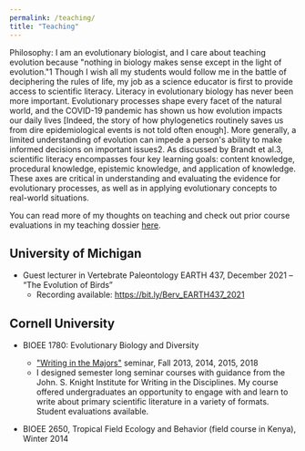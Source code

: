 ```yaml
---
permalink: /teaching/
title: "Teaching"
---
```


Philosophy: I am an evolutionary biologist, and I care about teaching evolution because "nothing in biology makes sense except in the light of evolution."1 Though I wish all my students would follow me in the battle of deciphering the rules of life, my job as a science educator is first to provide access to scientific literacy. Literacy in evolutionary biology has never been more important. Evolutionary processes shape every facet of the natural world, and the COVID-19 pandemic has shown us how evolution impacts our daily lives [Indeed, the story of how phylogenetics routinely saves us from dire epidemiological events is not told often enough]. More generally, a limited understanding of evolution can impede a person's ability to make informed decisions on important issues2. As discussed by Brandt et al.3, scientific literacy encompasses four key learning goals: content knowledge, procedural knowledge, epistemic knowledge, and application of knowledge. These axes are critical in understanding and evaluating the evidence for evolutionary processes, as well as in applying evolutionary concepts to real-world situations.

You can read more of my thoughts on teaching and check out prior course evaluations in my teaching dossier [here](https://github.com/jakeberv/jakeberv.github.io/raw/master/files/pdf/teaching/teaching_philosophy.pdf).

## University of Michigan

-   Guest lecturer in Vertebrate Paleontology EARTH 437, December 2021 – “The Evolution of Birds”
    -   Recording available: https://bit.ly/Berv_EARTH437_2021

## Cornell University

-   BIOEE 1780: Evolutionary Biology and Diversity
    -   ["Writing in the Majors"](https://knight.as.cornell.edu/writing-in-the-majors) seminar, Fall 2013, 2014, 2015, 2018
    -   I designed semester long seminar courses with guidance from the John. S. Knight Institute for Writing in the Disciplines. My course offered undergraduates an opportunity to engage with and learn to write about primary scientific literature in a variety of formats. Student evaluations available.

-   BIOEE 2650, Tropical Field Ecology and Behavior (field course in Kenya), Winter 2014
